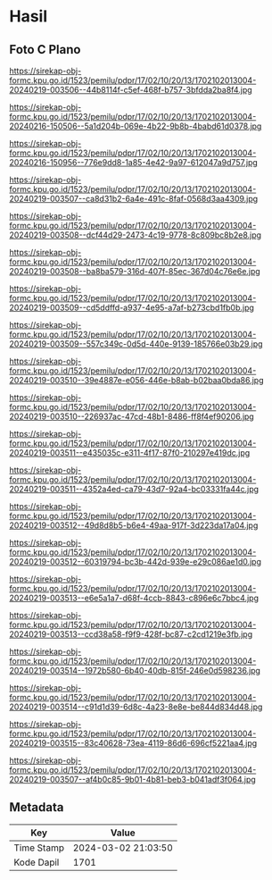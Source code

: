 # Hasil

## Foto C Plano

https://sirekap-obj-formc.kpu.go.id/1523/pemilu/pdpr/17/02/10/20/13/1702102013004-20240219-003506--44b8114f-c5ef-468f-b757-3bfdda2ba8f4.jpg

https://sirekap-obj-formc.kpu.go.id/1523/pemilu/pdpr/17/02/10/20/13/1702102013004-20240216-150506--5a1d204b-069e-4b22-9b8b-4babd61d0378.jpg

https://sirekap-obj-formc.kpu.go.id/1523/pemilu/pdpr/17/02/10/20/13/1702102013004-20240216-150956--776e9dd8-1a85-4e42-9a97-612047a9d757.jpg

https://sirekap-obj-formc.kpu.go.id/1523/pemilu/pdpr/17/02/10/20/13/1702102013004-20240219-003507--ca8d31b2-6a4e-491c-8faf-0568d3aa4309.jpg

https://sirekap-obj-formc.kpu.go.id/1523/pemilu/pdpr/17/02/10/20/13/1702102013004-20240219-003508--dcf44d29-2473-4c19-9778-8c809bc8b2e8.jpg

https://sirekap-obj-formc.kpu.go.id/1523/pemilu/pdpr/17/02/10/20/13/1702102013004-20240219-003508--ba8ba579-316d-407f-85ec-367d04c76e6e.jpg

https://sirekap-obj-formc.kpu.go.id/1523/pemilu/pdpr/17/02/10/20/13/1702102013004-20240219-003509--cd5ddffd-a937-4e95-a7af-b273cbd1fb0b.jpg

https://sirekap-obj-formc.kpu.go.id/1523/pemilu/pdpr/17/02/10/20/13/1702102013004-20240219-003509--557c349c-0d5d-440e-9139-185766e03b29.jpg

https://sirekap-obj-formc.kpu.go.id/1523/pemilu/pdpr/17/02/10/20/13/1702102013004-20240219-003510--39e4887e-e056-446e-b8ab-b02baa0bda86.jpg

https://sirekap-obj-formc.kpu.go.id/1523/pemilu/pdpr/17/02/10/20/13/1702102013004-20240219-003510--226937ac-47cd-48b1-8486-ff8f4ef90206.jpg

https://sirekap-obj-formc.kpu.go.id/1523/pemilu/pdpr/17/02/10/20/13/1702102013004-20240219-003511--e435035c-e311-4f17-87f0-210297e419dc.jpg

https://sirekap-obj-formc.kpu.go.id/1523/pemilu/pdpr/17/02/10/20/13/1702102013004-20240219-003511--4352a4ed-ca79-43d7-92a4-bc03331fa44c.jpg

https://sirekap-obj-formc.kpu.go.id/1523/pemilu/pdpr/17/02/10/20/13/1702102013004-20240219-003512--49d8d8b5-b6e4-49aa-917f-3d223da17a04.jpg

https://sirekap-obj-formc.kpu.go.id/1523/pemilu/pdpr/17/02/10/20/13/1702102013004-20240219-003512--60319794-bc3b-442d-939e-e29c086ae1d0.jpg

https://sirekap-obj-formc.kpu.go.id/1523/pemilu/pdpr/17/02/10/20/13/1702102013004-20240219-003513--e6e5a1a7-d68f-4ccb-8843-c896e6c7bbc4.jpg

https://sirekap-obj-formc.kpu.go.id/1523/pemilu/pdpr/17/02/10/20/13/1702102013004-20240219-003513--ccd38a58-f9f9-428f-bc87-c2cd1219e3fb.jpg

https://sirekap-obj-formc.kpu.go.id/1523/pemilu/pdpr/17/02/10/20/13/1702102013004-20240219-003514--1972b580-6b40-40db-815f-246e0d598236.jpg

https://sirekap-obj-formc.kpu.go.id/1523/pemilu/pdpr/17/02/10/20/13/1702102013004-20240219-003514--c91d1d39-6d8c-4a23-8e8e-be844d834d48.jpg

https://sirekap-obj-formc.kpu.go.id/1523/pemilu/pdpr/17/02/10/20/13/1702102013004-20240219-003515--83c40628-73ea-4119-86d6-696cf5221aa4.jpg

https://sirekap-obj-formc.kpu.go.id/1523/pemilu/pdpr/17/02/10/20/13/1702102013004-20240219-003507--af4b0c85-9b01-4b81-beb3-b041adf3f064.jpg


## Metadata

| Key        | Value               |
| ---------- | ------------------- |
| Time Stamp | 2024-03-02 21:03:50 |
| Kode Dapil | 1701                |



